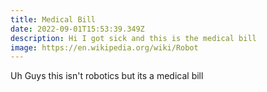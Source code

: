 ```yaml
---
title: Medical Bill
date: 2022-09-01T15:53:39.349Z
description: Hi I got sick and this is the medical bill
image: https://en.wikipedia.org/wiki/Robot
---
```

Uh Guys this isn't robotics but its a medical bill